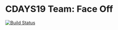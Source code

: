 # CDAYS19 Team: Face Off

[![Build Status](https://dev.azure.com/CDAYS/FaceOff/_apis/build/status/FaceOff%20CI?branchName=master)](https://dev.azure.com/CDAYS/FaceOff/_build/latest?definitionId=1&branchName=master)
